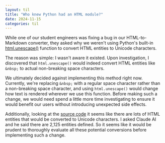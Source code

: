 ```yaml
---
layout: til
title: "Who knew Python had an HTML module?"
date: 2024-11-15
categories: til
---
```


While one of our student engineers was fixing a bug in our HTML-to-Markdown converter, they asked why we weren't using
Python's built-in [html.unescape()](https://docs.python.org/3/library/html.html#html.unescape) function to
convert HTML entities to Unicode characters.

The reason was simple: I wasn't aware it existed. Upon investigation, I discovered that `html.unescape()` would
indeed convert HTML entities like `&nbsp;` to actual non-breaking space characters.

We ultimately decided against implementing this method right now. Currently, we're replacing `&nbsp;` with
a regular space character rather than a non-breaking space character, and using `html.unescape()` would change how
text is rendered wherever we use this function. Before making such a change, we would need spend a little more time
investigating to ensure it would benefit our users without introducing unexpected side effects.

Additionally, looking at the [source code](https://github.com/python/cpython/blob/3.13/Lib/html/entities.py) it seems
like there are lots of HTML entities that would be converted to Unicode characters. I asked Claude AI and he said
there are 2,125 entities defined. So it seems like it would be prudent to thoroughly evaluate all these potential
conversions before implementing such a change.
